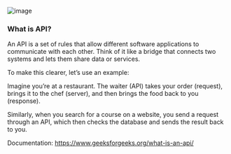 
![image](https://github.com/user-attachments/assets/436ea6e7-e0a7-4916-8f52-0d6763817b4f)

### What is API?

An API is a set of rules that allow different software applications to communicate with each other. 
Think of it like a bridge that connects two systems and lets them share data or services.

To make this clearer, let’s use an example:


Imagine you’re at a restaurant. The waiter (API) takes your order (request), brings it to the chef (server), and then brings the food back to you (response).

Similarly, when you search for a course on a website, you send a request through an API, which then checks the database and sends the result back to you.

Documentation:
https://www.geeksforgeeks.org/what-is-an-api/



